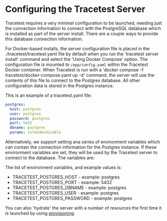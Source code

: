 # Configuring the Tracetest Server

Tracetest requires a very minimal configuration to be launched, needing just the connection information to connect with the PostgreSQL database which is installed as part of the server install. There are a couple ways to provide this database connection information.

For Docker-based installs, the server configuration file is placed in the ./tracetest/tracetest.yaml file by default when you run the 'tracetest server install' command and select the 'Using Docker Compose' option. The configuration file is mounted to `/app/config.yaml` within the Tracetest Docker container. When Tracetest is run with a 'docker compose -f tracetest/docker-compose.yaml  up -d' command, the server will use the contents of this file to connect to the Postgres database. All other configuration data is stored in the Postgres instance.

This is an example of a tracetest.yaml file:

```yaml
postgres:
  host: postgres
  user: postgres
  password: postgres
  port: 5432
  dbname: postgres
  params: sslmode=disable
```

Alternatively, we support setting ana series of environment variables which can contain the connection information for the Postgres instance. If these environment variables are set, they will be used by the Tracetest server to connect to the database. The variables are:

The list of environment variables, and example values is:
- TRACETEST_POSTGRES_HOST - example: postgres
- TRACETEST_POSTGRES_PORT - example: 5432
- TRACETEST_POSTGRES_DBNAME - example: postgres
- TRACETEST_POSTGRES_USER - example: postgres
- TRACETEST_POSTGRES_PASSWORD - example: postgres

You can also 'hydrate' the server with a number of resources the first time it is launched by using [provisioning](./provisioning).


